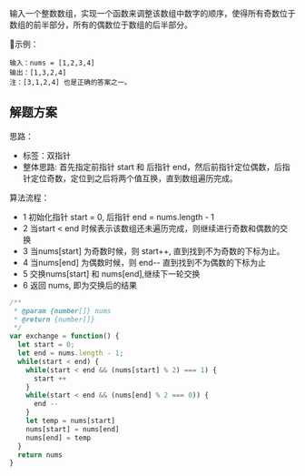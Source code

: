输入一个整数数组，实现一个函数来调整该数组中数字的顺序，使得所有奇数位于数组的前半部分，所有的偶数位于数组的后半部分。

示例：
```
输入：nums = [1,2,3,4]
输出：[1,3,2,4] 
注：[3,1,2,4] 也是正确的答案之一。
```

## 解题方案
思路：
- 标签：双指针
- 整体思路: 首先指定前指针 start 和 后指针 end，然后前指针定位偶数，后指针定位奇数，定位到之后将两个值互换，直到数组遍历完成。

算法流程：
- 1 初始化指针 start = 0, 后指针 end = nums.length - 1
- 2 当start < end 时候表示该数组还未遍历完成，则继续进行奇数和偶数的交换
- 3 当nums[start] 为奇数时候，则 start++, 直到找到不为奇数的下标为止。
- 4 当nums[end] 为偶数时候，则 end-- 直到找到不为偶数的下标为止
- 5 交换nums[start] 和 nums[end],继续下一轮交换
- 6 返回 nums, 即为交换后的结果

```js
/**
 * @param {number[]} nums
 * @return {number[]}
 */
var exchange = function() {
  let start = 0;
  let end = nums.length - 1;
  while(start < end) {
    while(start < end && (nums[start] % 2) === 1) {
      start ++
    }
    while(start < end && (nums[end] % 2 === 0)) {
      end --
    }
    let temp = nums[start]
    nums[start] = nums[end]
    nums[end] = temp
  }
  return nums
}
```

